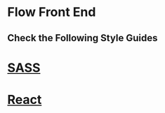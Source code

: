 # Flow Front End

## Check the Following Style Guides

# [SASS](docs/StyleGuide-React.md)

# [React](docs/StyleGuide-React.md)
